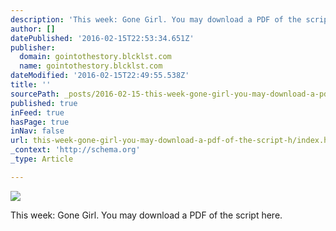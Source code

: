 ```yaml
---
description: 'This week: Gone Girl. You may download a PDF of the script here.'
author: []
datePublished: '2016-02-15T22:53:34.651Z'
publisher:
  domain: gointothestory.blcklst.com
  name: gointothestory.blcklst.com
dateModified: '2016-02-15T22:49:55.538Z'
title: ''
sourcePath: _posts/2016-02-15-this-week-gone-girl-you-may-download-a-pdf-of-the-script-h.md
published: true
inFeed: true
hasPage: true
inNav: false
url: this-week-gone-girl-you-may-download-a-pdf-of-the-script-h/index.html
_context: 'http://schema.org'
_type: Article

---
```

![](http://pmcvariety.files.wordpress.com/2014/10/gonegirl_pike.jpg)

This week: Gone Girl. You may download a PDF of the script here.
